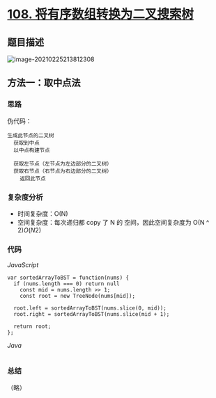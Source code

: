 # [108. 将有序数组转换为二叉搜索树](https://leetcode-cn.com/problems/convert-sorted-array-to-binary-search-tree/)

## 题目描述

![image-20210225213812308](/Users/yummy/Library/Application%20Support/typora-user-images/image-20210225213812308.png)

## 方法一：取中点法

### 思路

伪代码：

```
生成此节点的二叉树
  获取到中点
  以中点构建节点
  
  获取左节点（左节点为左边部分的二叉树）
  获取右节点（右节点为右边部分的二叉树）
	返回此节点
```

### 复杂度分析

- 时间复杂度：O(N)
- 空间复杂度：每次递归都 copy 了 N 的 空间，因此空间复杂度为 O(N ^ 2)*O*(*N*2)

### 代码

*JavaScript*

```JS
var sortedArrayToBST = function(nums) {
  if (nums.length === 0) return null
	const mid = nums.length >> 1;
	const root = new TreeNode(nums[mid]);
  
  root.left = sortedArrayToBST(nums.slice(0, mid));
  root.right = sortedArrayToBST(nums.slice(mid + 1);
  
  return root;
};
```

*Java*

```Java

```

### **总结**

（略）

